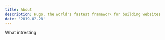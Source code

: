 ```yaml
---
title: About
description: Hugo, the world's fastest framework for building websites
date: '2019-02-28'
---
```


What intresting